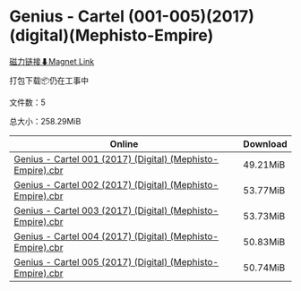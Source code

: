 # Genius - Cartel (001-005)(2017)(digital)(Mephisto-Empire)

[磁力链接⬇Magnet Link](magnet:?xt=urn:btih:450bb8d13353dc8163c9d742105000e4c35406a4&dn=Genius%20-%20Cartel%20%28001-005%29%282017%29%28digital%29%28Mephisto-Empire%29)

打包下载📦仍在工事中

文件数：5

总大小：258.29MiB

Online | Download
--- | ---
[Genius - Cartel 001 (2017) (Digital) (Mephisto-Empire).cbr](https://github.com/alicewish/markdown/blob/master/comic/Genius-Cartel-001-2017-Digital-Mephisto-Empire-cbr.md) | 49.21MiB
[Genius - Cartel 002 (2017) (Digital) (Mephisto-Empire).cbr](https://github.com/alicewish/markdown/blob/master/comic/Genius-Cartel-002-2017-Digital-Mephisto-Empire-cbr.md) | 53.77MiB
[Genius - Cartel 003 (2017) (Digital) (Mephisto-Empire).cbr](https://github.com/alicewish/markdown/blob/master/comic/Genius-Cartel-003-2017-Digital-Mephisto-Empire-cbr.md) | 53.73MiB
[Genius - Cartel 004 (2017) (Digital) (Mephisto-Empire).cbr](https://github.com/alicewish/markdown/blob/master/comic/Genius-Cartel-004-2017-Digital-Mephisto-Empire-cbr.md) | 50.83MiB
[Genius - Cartel 005 (2017) (Digital) (Mephisto-Empire).cbr](https://github.com/alicewish/markdown/blob/master/comic/Genius-Cartel-005-2017-Digital-Mephisto-Empire-cbr.md) | 50.74MiB
